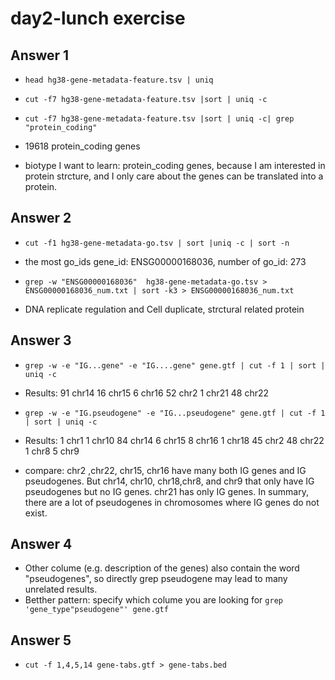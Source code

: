 # day2-lunch exercise


## Answer 1

- `head hg38-gene-metadata-feature.tsv | uniq`
- `cut -f7 hg38-gene-metadata-feature.tsv |sort | uniq -c`


- `cut -f7 hg38-gene-metadata-feature.tsv |sort | uniq -c| grep "protein_coding"`
- 19618 protein_coding genes

- biotype I want to learn: protein_coding genes, because I am interested in protein strcture, and I only care about the genes can be translated into a protein.


## Answer 2

- `cut -f1 hg38-gene-metadata-go.tsv | sort |uniq -c | sort -n`
- the most go_ids gene_id: ENSG00000168036, number of go_id: 273

- `grep -w "ENSG00000168036"  hg38-gene-metadata-go.tsv > ENSG00000168036_num.txt | sort -k3 > ENSG00000168036_num.txt `
- DNA replicate regulation and Cell duplicate, strctural related protein


## Answer 3

- `grep -w -e "IG...gene" -e "IG....gene" gene.gtf | cut -f 1 | sort | uniq -c`
-  Results: 91 chr14
  16 chr15
   6 chr16
  52 chr2
   1 chr21
  48 chr22

- `grep -w -e "IG.pseudogene" -e "IG...pseudogene" gene.gtf | cut -f 1 | sort | uniq -c`
- Results: 
1 chr1
   1 chr10
  84 chr14
   6 chr15
   8 chr16
   1 chr18
  45 chr2
  48 chr22
   1 chr8
   5 chr9

- compare: chr2 ,chr22, chr15, chr16 have many both IG genes and IG pseudogenes. But chr14, chr10, chr18,chr8, and chr9 that only have IG pseudogenes but no IG genes. chr21 has only IG genes. In summary, there are a lot of pseudogenes in chromosomes where IG genes do not exist.



## Answer 4

- Other colume (e.g. description of the genes) also contain the word "pseudogenes", so directly grep pseudogene may lead to many unrelated results.
- Betther pattern: specify which colume you are looking for `grep 'gene_type"pseudogene"' gene.gtf`

## Answer 5

- `cut -f 1,4,5,14 gene-tabs.gtf > gene-tabs.bed`